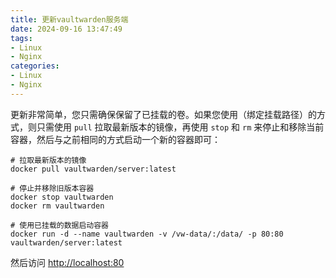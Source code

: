 ```yaml
---
title: 更新vaultwarden服务端
date: 2024-09-16 13:47:49
tags:
- Linux
- Nginx
categories:
- Linux
- Nginx
---
```


更新非常简单，您只需确保保留了已挂载的卷。如果您使用（绑定挂载路径）的方式，则只需使用 `pull` 拉取最新版本的镜像，再使用 `stop` 和 `rm` 来停止和移除当前容器，然后与之前相同的方式启动一个新的容器即可：



```
# 拉取最新版本的镜像
docker pull vaultwarden/server:latest

# 停止并移除旧版本容器
docker stop vaultwarden
docker rm vaultwarden

# 使用已挂载的数据启动容器
docker run -d --name vaultwarden -v /vw-data/:/data/ -p 80:80 vaultwarden/server:latest
```

然后访问 [http://localhost:80](http://localhost/)
